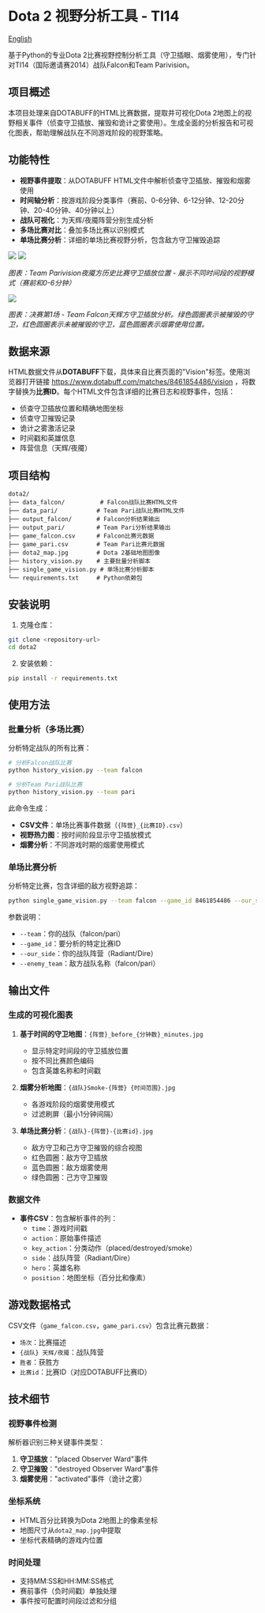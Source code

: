 # Dota 2 视野分析工具 - TI14

[English](README_EN.md)

基于Python的专业Dota 2比赛视野控制分析工具（守卫插眼、烟雾使用），专门针对TI14（国际邀请赛2014）战队Falcon和Team Parivision。

## 项目概述

本项目处理来自DOTABUFF的HTML比赛数据，提取并可视化Dota 2地图上的视野相关事件（侦查守卫插放、摧毁和诡计之雾使用）。生成全面的分析报告和可视化图表，帮助理解战队在不同游戏阶段的视野策略。

## 功能特性

- **视野事件提取**：从DOTABUFF HTML文件中解析侦查守卫插放、摧毁和烟雾使用
- **时间轴分析**：按游戏阶段分类事件（赛前、0-6分钟、6-12分钟、12-20分钟、20-40分钟、40分钟以上）
- **战队可视化**：为天辉/夜魇阵营分别生成分析
- **多场比赛对比**：叠加多场比赛以识别模式
- **单场比赛分析**：详细的单场比赛视野分析，包含敌方守卫摧毁追踪

![](assets/Parivision_Dire_before_0_minutes.jpg)
![](assets/Parivision_Dire_before_6_minutes.jpg)

*图表：Team Parivision夜魇方历史比赛守卫插放位置 - 展示不同时间段的视野模式（赛前和0-6分钟）*

![](assets/falcon-Radiant-8461476910.jpg)

*图表：决赛第1场 - Team Falcon天辉方守卫插放分析。绿色圆圈表示被摧毁的守卫，红色圆圈表示未被摧毁的守卫，蓝色圆圈表示烟雾使用位置。*

## 数据来源

HTML数据文件从**DOTABUFF**下载，具体来自比赛页面的"Vision"标签。使用浏览器打开链接 https://www.dotabuff.com/matches/8461854486/vision ，将数字替换为**比赛ID**。每个HTML文件包含详细的比赛日志和视野事件，包括：

- 侦查守卫插放位置和精确地图坐标
- 侦查守卫摧毁记录
- 诡计之雾激活记录
- 时间戳和英雄信息
- 阵营信息（天辉/夜魇）

## 项目结构

```
dota2/
├── data_falcon/          # Falcon战队比赛HTML文件
├── data_pari/           # Team Pari战队比赛HTML文件
├── output_falcon/       # Falcon分析结果输出
├── output_pari/         # Team Pari分析结果输出
├── game_falcon.csv      # Falcon比赛元数据
├── game_pari.csv        # Team Pari比赛元数据
├── dota2_map.jpg        # Dota 2基础地图图像
├── history_vision.py    # 主要批量分析脚本
├── single_game_vision.py # 单场比赛分析脚本
└── requirements.txt     # Python依赖包
```

## 安装说明

1. 克隆仓库：
```bash
git clone <repository-url>
cd dota2
```

2. 安装依赖：
```bash
pip install -r requirements.txt
```

## 使用方法

### 批量分析（多场比赛）

分析特定战队的所有比赛：

```bash
# 分析Falcon战队比赛
python history_vision.py --team falcon

# 分析Team Pari战队比赛
python history_vision.py --team pari
```

此命令生成：
- **CSV文件**：单场比赛事件数据（`{阵营}_{比赛ID}.csv`）
- **视野热力图**：按时间阶段显示守卫插放模式
- **烟雾分析**：不同游戏时期的烟雾使用模式

### 单场比赛分析

分析特定比赛，包含详细的敌方视野追踪：

```bash
python single_game_vision.py --team falcon --game_id 8461854486 --our_side Dire --enemy_team pari
```

参数说明：
- `--team`：你的战队（falcon/pari）
- `--game_id`：要分析的特定比赛ID
- `--our_side`：你的战队阵营（Radiant/Dire）
- `--enemy_team`：敌方战队名称（falcon/pari）

## 输出文件

### 生成的可视化图表

1. **基于时间的守卫地图**：`{阵营}_before_{分钟数}_minutes.jpg`
   - 显示特定时间段的守卫插放位置
   - 按不同比赛颜色编码
   - 包含英雄名称和时间戳

2. **烟雾分析地图**：`{战队}Smoke-{阵营} {时间范围}.jpg`
   - 各游戏阶段的烟雾使用模式
   - 过滤刷屏（最小1分钟间隔）

3. **单场比赛分析**：`{战队}-{阵营}-{比赛id}.jpg`
   - 敌方守卫和己方守卫摧毁的综合视图
   - 红色圆圈：敌方守卫插放
   - 蓝色圆圈：敌方烟雾使用
   - 绿色圆圈：己方守卫摧毁

### 数据文件

- **事件CSV**：包含解析事件的列：
  - `time`：游戏时间戳
  - `action`：原始事件描述
  - `key_action`：分类动作（placed/destroyed/smoke）
  - `side`：战队阵营（Radiant/Dire）
  - `hero`：英雄名称
  - `position`：地图坐标（百分比和像素）

## 游戏数据格式

CSV文件（`game_falcon.csv`，`game_pari.csv`）包含比赛元数据：
- `场次`：比赛描述
- `{战队} 天辉/夜魇`：战队阵营
- `胜者`：获胜方
- `比赛id`：比赛ID（对应DOTABUFF比赛ID）

## 技术细节

### 视野事件检测

解析器识别三种关键事件类型：
1. **守卫插放**："placed Observer Ward"事件
2. **守卫摧毁**："destroyed Observer Ward"事件
3. **烟雾使用**："activated"事件（诡计之雾）

### 坐标系统

- HTML百分比转换为Dota 2地图上的像素坐标
- 地图尺寸从`dota2_map.jpg`中提取
- 坐标代表精确的游戏内位置

### 时间处理

- 支持MM:SS和HH:MM:SS格式
- 赛前事件（负时间戳）单独处理
- 事件按可配置时间段过滤和分组

